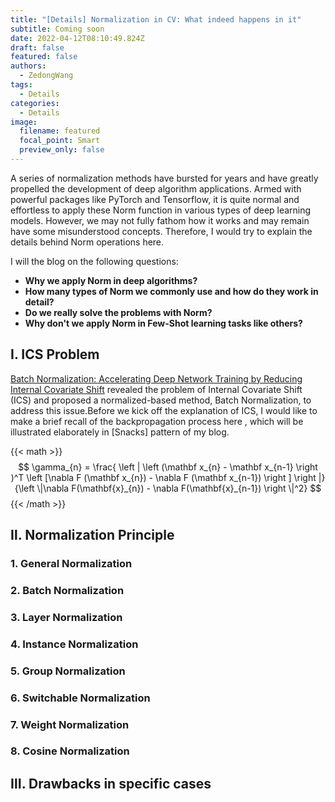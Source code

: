 ```yaml
---
title: "[Details] Normalization in CV: What indeed happens in it"
subtitle: Coming soon
date: 2022-04-12T08:10:49.824Z
draft: false
featured: false
authors:
  - ZedongWang
tags:
  - Details
categories:
  - Details
image:
  filename: featured
  focal_point: Smart
  preview_only: false
---
```

A series of normalization methods have bursted for years and have greatly propelled the development of deep algorithm applications. Armed with powerful packages like PyTorch and Tensorflow, it is quite normal and effortless to apply these Norm function in various types of deep learning models. However, we may not fully fathom how it works and may remain have some misunderstood concepts. Therefore, I would try to explain the details behind Norm operations here.

I will the blog on the following questions:

* **Why we apply Norm in deep algorithms?**
* **How many types of Norm we commonly use and how do they work in detail?**
* **Do we really solve the problems with Norm?**
* **Why don't we apply Norm in Few-Shot learning tasks like others?**

## Ⅰ. ICS Problem

[Batch Normalization: Accelerating Deep Network Training by Reducing Internal Covariate Shift](https://arxiv.org/pdf/1502.03167.pdf) revealed the problem of Internal Covariate Shift (ICS) and proposed a normalized-based method, Batch Normalization, to address this issue.Before we kick off the explanation of ICS, I would like to make a brief recall of the backpropagation process here , which will be illustrated elaborately in \[Snacks] pattern of my blog. 

{{< math >}}
$$
\gamma_{n} = \frac{ \left | \left (\mathbf x_{n} - \mathbf x_{n-1} \right )^T \left [\nabla F (\mathbf x_{n}) - \nabla F (\mathbf x_{n-1}) \right ] \right |}{\left \|\nabla F(\mathbf{x}_{n}) - \nabla F(\mathbf{x}_{n-1}) \right \|^2}
$$
{{< /math >}}

## Ⅱ. Normalization Principle

### 1. General Normalization

### 2. Batch Normalization

### 3. Layer Normalization

### 4. Instance Normalization

### 5. Group Normalization

### 6. Switchable Normalization

### 7. Weight Normalization

### 8. Cosine Normalization

## Ⅲ. Drawbacks in specific cases